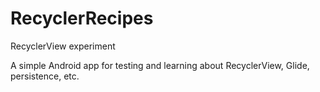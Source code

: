 # RecyclerRecipes
RecyclerView experiment

A simple Android app for testing and learning about RecyclerView, Glide, persistence, etc.
